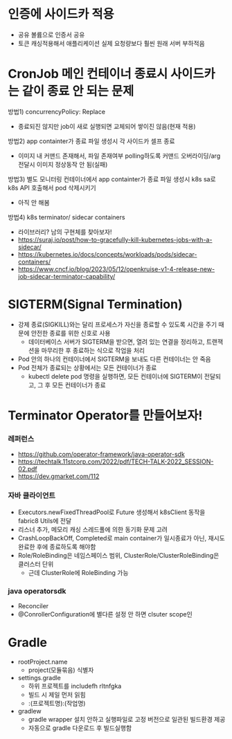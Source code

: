 # 인증에 사이드카 적용
- 공유 볼륨으로 인증서 공유
- 토큰 캐싱적용해서 애플리케이션 실제 요청량보다 훨씬 원래 서버 부하적음

  
# CronJob 메인 컨테이너 종료시 사이드카는 같이 종료 안 되는 문제
방법1) concurrencyPolicy: Replace </br>
- 종료되진 않지만 job이 새로 실행되면 교체되어 쌓이진 않음(현재 적용) </br>

방법2) app containter가 종료 파일 생성시 각 사이드카 셀프 종료 </br>
- 이미지 내 커맨드 존재해서, 파일 존재여부 polling하도록 커맨드 오버라이딩/arg 전달시 이미지 정상동작 안 됨(실패) </br>

방법3) 별도 모니터링 컨테이너에서 app containter가 종료 파일 생성시 k8s sa로 k8s API 호출해서 pod 삭제시키기 </br>
- 아직 안 해봄 </br>

방법4) k8s terminator/ sidecar containers </br>
- 라이브러리? 남의 구현체를 찾아보자!
- https://suraj.io/post/how-to-gracefully-kill-kubernetes-jobs-with-a-sidecar/
- https://kubernetes.io/docs/concepts/workloads/pods/sidecar-containers/
- https://www.cncf.io/blog/2023/05/12/openkruise-v1-4-release-new-job-sidecar-terminator-capability/
  
# SIGTERM(Signal Termination)
- 강제 종료(SIGKILL)와는 달리 프로세스가 자신을 종료할 수 있도록 시간을 주기 때문에 안전한 종료를 위한 신호로 사용
  - 데이터베이스 서버가 SIGTERM을 받으면, 열려 있는 연결을 정리하고, 트랜잭션을 마무리한 후 종료하는 식으로 작업을 처리
- Pod 안의 하나의 컨테이너에서 SIGTERM을 보내도 다른 컨테이너는 안 죽음
- Pod 전체가 종료되는 상황에서는 모든 컨테이너가 종료
  - kubectl delete pod 명령을 실행하면, 모든 컨테이너에 SIGTERM이 전달되고, 그 후 모든 컨테이너가 종료


# Terminator Operator를 만들어보자!
### 레퍼런스
  - https://github.com/operator-framework/java-operator-sdk
  - https://techtalk.11stcorp.com/2022/pdf/TECH-TALK-2022_SESSION-02.pdf
  - https://dev.gmarket.com/112
### 자바 클라이언트
- Executors.newFixedThreadPool로 Future 생성해서 k8sClient 동작을 fabric8 Utils에 전달
- 리스너 추가, 메모리 캐싱 스레드풀에 의한 동기화 문제 고려
- CrashLoopBackOff, Completed로 main container가 일시종료가 아닌, 재시도 완료한 후에 종료하도록 해야함
- Role/RoleBinding은 네임스페이스 범위, ClusterRole/ClusterRoleBinding은 클러스터 단위
  - 근데 ClusterRole에 RoleBinding 가능
### java operatorsdk
- Reconciler
- @ConrollerConfiguration에 별다른 설정 안 하면 clsuter scope인


# Gradle
- rootProject.name
  - project(모듈묶음) 식별자
- settings.gradle
  - 하위 프로젝트를 includefh rltnfgka
  - 빌드 시 제일 먼저 읽힘
  - :(프로젝트명):(작업명)
- gradlew
  - gradle wrapper 설치 안하고 실행파일로 고정 버전으로 일관된 빌드환경 제공
  - 자동으로 gradle 다운로드 후 빌드실행함
